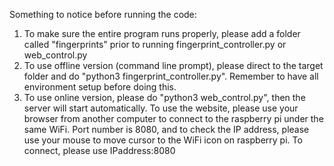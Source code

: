 Something to notice before running the code:
1. To make sure the entire program runs properly, please add a folder called "fingerprints" prior to running fingerprint_controller.py or web_control.py
2. To use offline version (command line prompt), please direct to the target folder and do "python3 fingerprint_controller.py". Remember to have all environment setup before doing this.
3. To use online version, please do "python3 web_control.py", then the server will start automatically. To use the website, please use your browser from another computer to connect to the raspberry pi under the same WiFi. Port number is 8080, and to check the IP address, please use your mouse to move cursor to the WiFi icon on raspberry pi. To connect, please use IPaddress:8080
